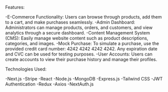 Features:

-E-Commerce Functionality: Users can browse through products, add them to a cart, and make purchases seamlessly.
-Admin Dashboard: Administrators can manage products, orders, and customers, and view analytics through a secure dashboard.
-Content Management System (CMS): Easily manage website content such as product descriptions, categories, and images.
-Mock Purchase: To simulate a purchase, use the provided credit card number: 4242 4242 4242 4242. Any expiration date and CVC can be used for testing purposes.
-User Accounts: Users can create accounts to view their purchase history and manage their profiles.

Technologies Used:

-Next.js
-Stripe
-React
-Node.js
-MongoDB
-Express.js
-Tailwind CSS 
-JWT Authentication
-Redux
-Axios
-NextAuth.js 
